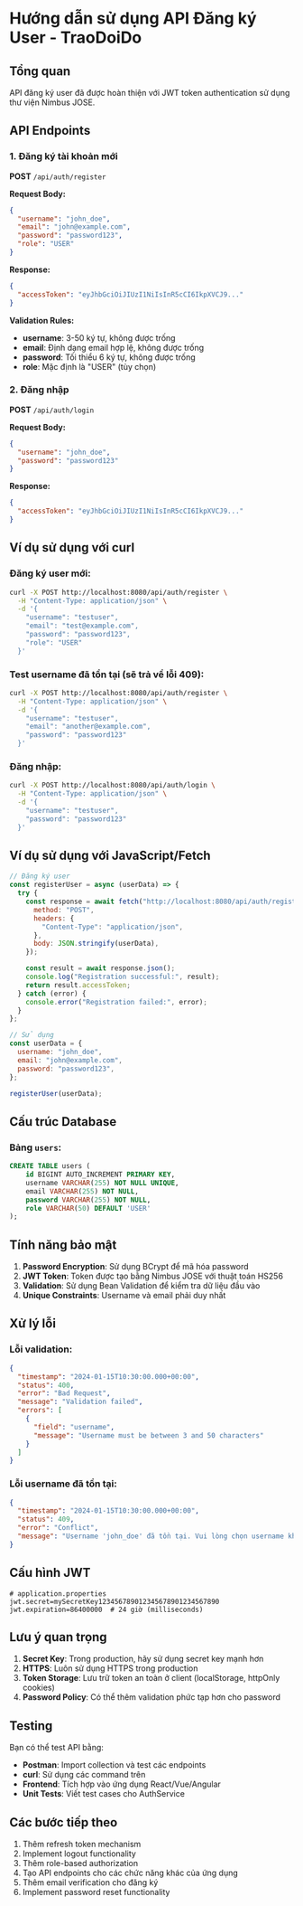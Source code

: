 # Hướng dẫn sử dụng API Đăng ký User - TraoDoiDo

## Tổng quan

API đăng ký user đã được hoàn thiện với JWT token authentication sử dụng thư viện Nimbus JOSE.

## API Endpoints

### 1. Đăng ký tài khoản mới

**POST** `/api/auth/register`

**Request Body:**

```json
{
  "username": "john_doe",
  "email": "john@example.com",
  "password": "password123",
  "role": "USER"
}
```

**Response:**

```json
{
  "accessToken": "eyJhbGciOiJIUzI1NiIsInR5cCI6IkpXVCJ9..."
}
```

**Validation Rules:**

- **username**: 3-50 ký tự, không được trống
- **email**: Định dạng email hợp lệ, không được trống
- **password**: Tối thiểu 6 ký tự, không được trống
- **role**: Mặc định là "USER" (tùy chọn)

### 2. Đăng nhập

**POST** `/api/auth/login`

**Request Body:**

```json
{
  "username": "john_doe",
  "password": "password123"
}
```

**Response:**

```json
{
  "accessToken": "eyJhbGciOiJIUzI1NiIsInR5cCI6IkpXVCJ9..."
}
```

## Ví dụ sử dụng với curl

### Đăng ký user mới:

```bash
curl -X POST http://localhost:8080/api/auth/register \
  -H "Content-Type: application/json" \
  -d '{
    "username": "testuser",
    "email": "test@example.com",
    "password": "password123",
    "role": "USER"
  }'
```

### Test username đã tồn tại (sẽ trả về lỗi 409):

```bash
curl -X POST http://localhost:8080/api/auth/register \
  -H "Content-Type: application/json" \
  -d '{
    "username": "testuser",
    "email": "another@example.com",
    "password": "password123"
  }'
```

### Đăng nhập:

```bash
curl -X POST http://localhost:8080/api/auth/login \
  -H "Content-Type: application/json" \
  -d '{
    "username": "testuser",
    "password": "password123"
  }'
```

## Ví dụ sử dụng với JavaScript/Fetch

```javascript
// Đăng ký user
const registerUser = async (userData) => {
  try {
    const response = await fetch("http://localhost:8080/api/auth/register", {
      method: "POST",
      headers: {
        "Content-Type": "application/json",
      },
      body: JSON.stringify(userData),
    });

    const result = await response.json();
    console.log("Registration successful:", result);
    return result.accessToken;
  } catch (error) {
    console.error("Registration failed:", error);
  }
};

// Sử dụng
const userData = {
  username: "john_doe",
  email: "john@example.com",
  password: "password123",
};

registerUser(userData);
```

## Cấu trúc Database

### Bảng `users`:

```sql
CREATE TABLE users (
    id BIGINT AUTO_INCREMENT PRIMARY KEY,
    username VARCHAR(255) NOT NULL UNIQUE,
    email VARCHAR(255) NOT NULL,
    password VARCHAR(255) NOT NULL,
    role VARCHAR(50) DEFAULT 'USER'
);
```

## Tính năng bảo mật

1. **Password Encryption**: Sử dụng BCrypt để mã hóa password
2. **JWT Token**: Token được tạo bằng Nimbus JOSE với thuật toán HS256
3. **Validation**: Sử dụng Bean Validation để kiểm tra dữ liệu đầu vào
4. **Unique Constraints**: Username và email phải duy nhất

## Xử lý lỗi

### Lỗi validation:

```json
{
  "timestamp": "2024-01-15T10:30:00.000+00:00",
  "status": 400,
  "error": "Bad Request",
  "message": "Validation failed",
  "errors": [
    {
      "field": "username",
      "message": "Username must be between 3 and 50 characters"
    }
  ]
}
```

### Lỗi username đã tồn tại:

```json
{
  "timestamp": "2024-01-15T10:30:00.000+00:00",
  "status": 409,
  "error": "Conflict",
  "message": "Username 'john_doe' đã tồn tại. Vui lòng chọn username khác."
}
```

## Cấu hình JWT

```properties
# application.properties
jwt.secret=mySecretKey123456789012345678901234567890
jwt.expiration=86400000  # 24 giờ (milliseconds)
```

## Lưu ý quan trọng

1. **Secret Key**: Trong production, hãy sử dụng secret key mạnh hơn
2. **HTTPS**: Luôn sử dụng HTTPS trong production
3. **Token Storage**: Lưu trữ token an toàn ở client (localStorage, httpOnly cookies)
4. **Password Policy**: Có thể thêm validation phức tạp hơn cho password

## Testing

Bạn có thể test API bằng:

- **Postman**: Import collection và test các endpoints
- **curl**: Sử dụng các command trên
- **Frontend**: Tích hợp vào ứng dụng React/Vue/Angular
- **Unit Tests**: Viết test cases cho AuthService

## Các bước tiếp theo

1. Thêm refresh token mechanism
2. Implement logout functionality
3. Thêm role-based authorization
4. Tạo API endpoints cho các chức năng khác của ứng dụng
5. Thêm email verification cho đăng ký
6. Implement password reset functionality
